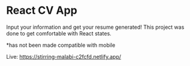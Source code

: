 # React CV App

Input your information and get your resume generated! This project was done to get comfortable with React states. 

*has not been made compatible with mobile

Live: https://stirring-malabi-c2fcfd.netlify.app/
